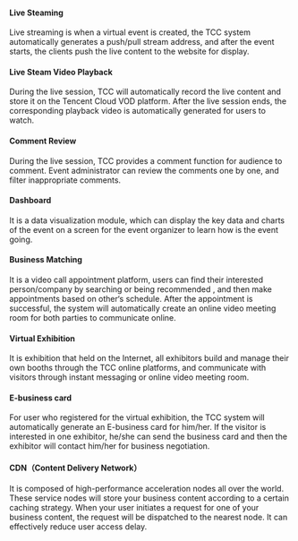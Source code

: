 
#### Live Steaming

Live streaming is when a virtual event is created, the TCC system automatically generates a push/pull stream address, and after the event starts, the clients push the live content to the website for display. 

#### Live Steam Video Playback

During the live session, TCC will automatically record the live content and store it on the Tencent Cloud VOD platform. After the live session ends, the corresponding playback video is automatically generated for users to watch.

#### Comment Review

During the live session, TCC provides a comment function for audience to comment. Event administrator can review the comments one by one, and filter inappropriate comments.

#### Dashboard

It is a data visualization module, which can display the key data and charts of the event on a screen for the event organizer to learn how is the event going.

#### Business Matching

It is a video call appointment platform, users can find their interested person/company by searching or being recommended , and then make appointments based on other‘s schedule. After the appointment is successful, the system will automatically create an online video meeting room for both parties to communicate online.

#### Virtual Exhibition

It is exhibition that held on the Internet, all exhibitors build and manage their own booths through the TCC online platforms, and communicate with visitors through instant messaging or online video meeting room.

#### E-business card

For user who registered for the virtual exhibition, the TCC system will automatically generate an E-business card for him/her. If the visitor is interested in one exhibitor, he/she can send the business card and then the exhibitor will contact him/her for business negotiation.

#### CDN（Content Delivery Network）

It is composed of high-performance acceleration nodes all over the world. These service nodes will store your business content according to a certain caching strategy. When your user initiates a request for one of your business content, the request will be dispatched to the nearest node. It can effectively reduce user access delay. 
